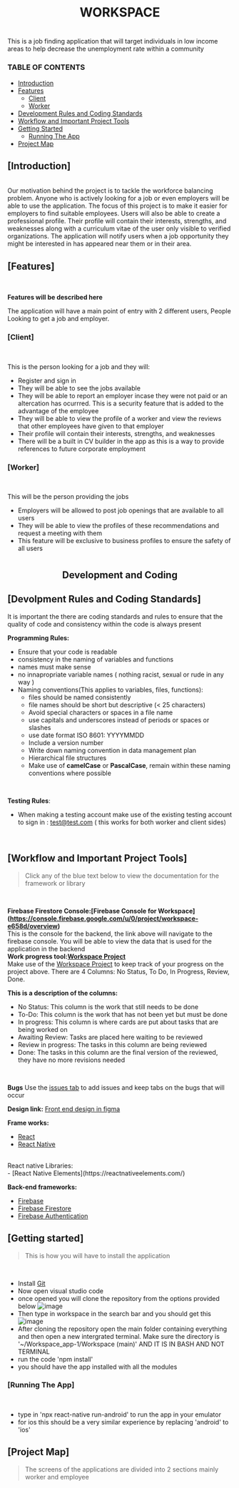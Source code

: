 # <h1 align = "center">WORKSPACE<h1>
This is a job finding application that will target individuals in low income areas  to help decrease the unemployment rate within a community
 
 ### TABLE OF CONTENTS
 - [Introduction](#introduction)
 - [Features](#-features)
    - [Client](#-client)
    - [Worker](#-worker)
- [Development Rules and Coding Standards](#development-and-coding)
- [Workflow and Important Project Tools](#workflow-and-important-project-tools)
- [Getting Started](#getting-started)
    - [Running The App](#running-the-app)
- [Project Map](#project-map)
 
 
 ## [Introduction] 
 <br>
 Our motivation behind the project is to tackle the workforce balancing problem. Anyone who is 
actively looking for a job or even employers will be able to use the application. The focus of this project 
is to make it easier for employers to find suitable employees. Users will also be able to create a 
professional profile. Their profile will contain their interests, strengths, and weaknesses along with a 
curriculum vitae of the user only visible to verified organizations. The application will notify users 
when a job opportunity they might be interested in has appeared near them or in their area.

 
 ## [Features]
<br>
 
 **Features will be described here**
 
 The application will have a main point of entry with 2 different users, People Looking to get a job and employer.

 ### [Client]
 <br>
 
 This is the person looking for a job and they will:

- Register and sign in
- They will be able to see the jobs available
- They will be able to report an employer incase they were not paid or an altercation has ocurrred. This is a security feature that is added to the advantage of the employee
- They will be able to view the profile of a worker and view the reviews that other employees have given to that employer
- Their profile will contain their interests, strengths, and weaknesses
- There will be a built in CV builder in the app as this is a way to provide references to future corporate employment
 
 ### [Worker]
 <br>
 
 This will be the person providing the jobs
 
- Employers will be allowed to post job openings that are available to all users
- They will be able to view the profiles of these recommendations and request a meeting with them
- This feature will be exclusive to business profiles to ensure the safety of all users
 

# <h2 align = "center">Development and Coding</h2>

 ## [Devolpment Rules and Coding Standards]
 
 It is important the there are coding standards and rules to ensure that the quality of code and consistency within the code is always present
 
 **Programming Rules:**
- Ensure that your code is readable
- consistency in the naming of variables and functions
- names must make sense
- no innapropriate variable names ( nothing racist, sexual or rude in any way )
- Naming conventions(This applies to variables, files, functions):
    - files should be named consistently
    - file names should be short but descriptive (< 25 characters)
    - Avoid special characters or spaces in a file name
    - use capitals and underscores instead of periods or spaces or slashes
    - use date format ISO 8601: YYYYMMDD
    - Include a version number
    - Write down naming convention in data management plan
    - Hierarchical file structures
    - Make use of **camelCase** or **PascalCase**, remain within these naming conventions where possible 
<br>
 
 **Testing Rules**:
- When making a testing account make use of the existing testing account to sign in : test@test.com ( this works for both worker and client sides)
    
<br>
 
 ## [Workflow and Important Project Tools]
 
>Click any of the blue text below to view the documentation for the framework or library
<br>

**Firebase Firestore Console:[Firebase Console for Workspace]
(https://console.firebase.google.com/u/0/project/workspace-e658d/overview)**
<br>
This is the console for the backend, the link above will navigate to the firebase console. You will be able to view the data that is used for the application in the backend
<br>
**Work progress tool:[Workspace Project](https://github.com/orgs/Workspace-PRJ381-app/projects/1)**
<br>
Make use of the [Workspace Project](https://github.com/orgs/Workspace-PRJ381-app/projects/1) to keep track of your progress on the project above.
There are 4 Columns: No Status, To Do, In Progress, Review, Done.
<br>

**This is a description of the columns:**
- No Status: This column is the work that still needs to be done
- To-Do: This column is the work that has not been yet but must be done
- In progress: This column is where cards are put about tasks that are being worked on
- Awaiting Review: Tasks are placed here waiting to be reviewed
- Review in progress: The tasks in this column are being reviewed
- Done: The tasks in this column are the final version of the reviewed, they have no more revisions needed

<br>

**Bugs** Use the [issues tab](https://github.com/Workspace-PRJ381-app/Wokrspace_app/issues) to add issues and keep tabs on the bugs that will occur

**Design link:**
[Front end design in figma](https://www.figma.com/team_invite/redeem/QhGKqheDuOBlXG5mdIjAXG)

**Frame works:**
<br>
- [React](https://reactjs.org/)
- [React Native](https://reactnative.dev/docs/getting-started)
<br>
React native Libraries:
<br>
- [React Native Elements](https://reactnativeelements.com/)
<br>
 
 **Back-end frameworks:**
<br>
- [Firebase](https://firebase.google.com/docs/)
- [Firebase Firestore](https://firebase.google.com/docs/firestore?authuser=0)
- [Firebase Authentication](https://firebase.google.com/docs/auth?authuser=0)

## [Getting started]
>This is how you will have to install the application
<br>

- Install [Git](https://git-scm.com/downloads)
- Now open visual studio code
- once opened you will clone the repository from the options provided below
![image](https://user-images.githubusercontent.com/75635691/186444879-6a477088-eb30-417d-857e-b43fb91c1f0e.png)
- Then type in workspace in the search bar and you should get this
![image](https://user-images.githubusercontent.com/75635691/186445145-c1068760-79ca-48e5-87e0-d26e43d8f563.png)
- After cloning the repository open the main folder containing everything and then open a new  intergrated terminal. Make sure the directory is '~/Workspace_app-1/Workspace (main)' AND IT IS IN BASH AND NOT TERMINAL
- run the code 'npm install'
- you should have the app installed with all the modules

### [Running The App]
 <br>
 
- type in 'npx react-native run-android' to run the app in your emulator
- for ios this should be a very similar experience by replacing 'android' to 'ios'



## [Project Map]
> The screens of the applications are divided into 2 sections mainly worker and employee
<br>
